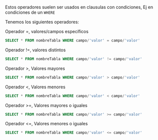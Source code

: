 Estos operadores suelen ser usados en clausulas con condiciones, Ej en condiciones de un `WHERE`

Tenemos los siguientes operadores:

Operador =, valores/campos específicos

```sql
SELECT * FROM nombreTabla WHERE campo/'valor' = campo/'valor'
```

Operador !=, valores distintos

```sql
SELECT * FROM nombreTabla WHERE campo/'valor' != campo/'valor'
```

Operador >, Valores mayores

```sql
SELECT * FROM nombreTabla WHERE campo/'valor' > campo/'valor'
```

Operador <, Valores menores

```sql
SELECT * FROM nombreTabla WHERE campo/'valor' < campo/'valor'
```

Operador >=, Valores mayores o iguales

```sql
SELECT * FROM nombreTabla WHERE campo/'valor' >= campo/'valor'
```

Operador <=, Valores menores o iguales

```sql
SELECT * FROM nombreTabla WHERE campo/'valor' <= campo/'valor'
```
